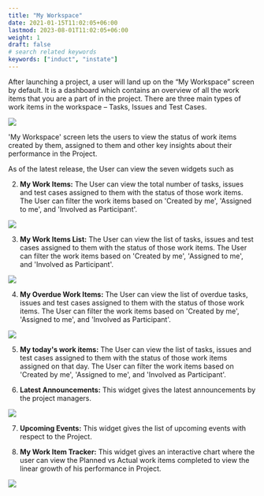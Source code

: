 ```yaml
---
title: "My Workspace"
date: 2021-01-15T11:02:05+06:00
lastmod: 2023-08-01T11:02:05+06:00
weight: 1
draft: false
# search related keywords
keywords: ["induct", "instate"]
---
```



After launching a project, a user will land up on the “My Workspace” screen by default. It is a dashboard which contains an overview of all the work items that you are a part of in the project. There are three main types of work items in the workspace – Tasks, Issues and Test Cases.

![](https://storage.googleapis.com/ktern-docs-files/my-workspace-1.png)

'My Workspace' screen lets the users to view the status of work items created by them, assigned to them and other key insights about their performance in the Project.

As of the latest release, the User can view the seven widgets such as

<!-- 1. **Profile Card:** Profile card gives the Organizational information of the User.

   ![](https://storage.googleapis.com/ktern-docs-files/my-workspace-2.png) -->

2. **My Work Items:** The User can view the total number of tasks, issues and test cases assigned to them with the status of those work items. The User can filter the work items based on 'Created by me', 'Assigned to me', and 'Involved as Participant'.

![](https://storage.googleapis.com/ktern-docs-files/my-workspace-3.png)

3. **My Work Items List:** The User can view the list of tasks, issues and test cases assigned to them with the status of those work items. The User can filter the work items based on 'Created by me', 'Assigned to me', and 'Involved as Participant'.

![](https://storage.googleapis.com/ktern-docs-files/my-workspace-4.png)

4. **My Overdue Work Items:** The User can view the list of overdue tasks, issues and test cases assigned to them with the status of those work items. The User can filter the work items based on 'Created by me', 'Assigned to me', and 'Involved as Participant'.

![](https://storage.googleapis.com/ktern-docs-files/my-workspace-5.png)

5. **My today's work items:** The User can view the list of tasks, issues and test cases assigned to them with the status of those work items assigned on that day. The User can filter the work items based on 'Created by me', 'Assigned to me', and 'Involved as Participant'.

6. **Latest Announcements:** This widget gives the latest announcements by the project managers.

![](https://storage.googleapis.com/ktern-docs-files/my-workspace-6.png)

7. **Upcoming Events:** This widget gives the list of upcoming events with respect to the Project.

8. **My Work Item Tracker:** This widget gives an interactive chart where the user can view the Planned vs Actual work items completed to view the linear growth of his performance in Project.

![](https://storage.googleapis.com/ktern-docs-files/my-workspace-7.png)
